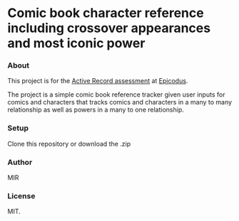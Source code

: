 Comic book character reference including crossover appearances and most iconic power
=======================

### About
This project is for the [Active Record assessment](http://www.learnhowtoprogram.com/lessons/active-record-assessment) at [Epicodus](http://www.epicodus.com/).

The project is a simple comic book reference tracker given user inputs for comics and characters that tracks comics and characters in a many to many relationship as well as powers in a many to one relationship.

### Setup
Clone this repository or download the .zip

### Author
MIR

### License
MIT.
